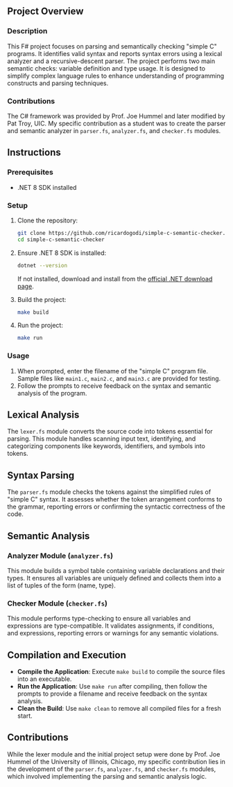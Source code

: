 ## Project Overview

### Description

This F# project focuses on parsing and semantically checking "simple C" programs. It identifies valid syntax and reports syntax errors using a lexical analyzer and a recursive-descent parser. The project performs two main semantic checks: variable definition and type usage. It is designed to simplify complex language rules to enhance understanding of programming constructs and parsing techniques.

### Contributions

The C# framework was provided by Prof. Joe Hummel and later modified by Pat Troy, UIC. My specific contribution as a student was to create the parser and semantic analyzer in `parser.fs`, `analyzer.fs`, and `checker.fs` modules.

## Instructions

### Prerequisites

- .NET 8 SDK installed

### Setup

1. Clone the repository:

    ```sh
    git clone https://github.com/ricardogodi/simple-c-semantic-checker.git
    cd simple-c-semantic-checker
    ```

2. Ensure .NET 8 SDK is installed:

    ```sh
    dotnet --version
    ```
    If not installed, download and install from the [official .NET download page](https://dotnet.microsoft.com/download).

3. Build the project:

    ```sh
    make build
    ```

4. Run the project:

    ```sh
    make run
    ```

### Usage

1. When prompted, enter the filename of the "simple C" program file. Sample files like `main1.c`, `main2.c`, and `main3.c` are provided for testing.
2. Follow the prompts to receive feedback on the syntax and semantic analysis of the program.

## Lexical Analysis

The `lexer.fs` module converts the source code into tokens essential for parsing. This module handles scanning input text, identifying, and categorizing components like keywords, identifiers, and symbols into tokens.

## Syntax Parsing

The `parser.fs` module checks the tokens against the simplified rules of "simple C" syntax. It assesses whether the token arrangement conforms to the grammar, reporting errors or confirming the syntactic correctness of the code.

## Semantic Analysis

### Analyzer Module (`analyzer.fs`)

This module builds a symbol table containing variable declarations and their types. It ensures all variables are uniquely defined and collects them into a list of tuples of the form (name, type).

### Checker Module (`checker.fs`)

This module performs type-checking to ensure all variables and expressions are type-compatible. It validates assignments, if conditions, and expressions, reporting errors or warnings for any semantic violations.

## Compilation and Execution

- **Compile the Application**: Execute `make build` to compile the source files into an executable.
- **Run the Application**: Use `make run` after compiling, then follow the prompts to provide a filename and receive feedback on the syntax analysis.
- **Clean the Build**: Use `make clean` to remove all compiled files for a fresh start.

## Contributions

While the lexer module and the initial project setup were done by Prof. Joe Hummel of the University of Illinois, Chicago, my specific contribution lies in the development of the `parser.fs`, `analyzer.fs`, and `checker.fs` modules, which involved implementing the parsing and semantic analysis logic.
